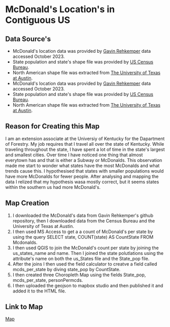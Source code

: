 # McDonald's Location's in Contiguous US

## Data Source's
* McDonald's location data was provided by [Gavin Rehkemper](https://github.com/gavinr/usa-mcdonalds-locations) data accessed October 2023.
* State population and state's shape file was provided by [US Census Bureau](https://www.census.gov/en.html).
* North American shape file was extracted from [The University of Texas at Austin](https://geodata.lib.utexas.edu/?f%5Bdc_format_s%5D%5B%5D=Shapefile&f%5Bdct_spatial_sm%5D%5B%5D=North+America&f%5Blayer_geom_type_s%5D%5B%5D=Polygon&per_page=50&sort=score+desc%2C+dc_title_sort+asc).
* McDonald's location data was provided by [Gavin Rehkemper](https://github.com/gavinr/usa-mcdonalds-locations) data accessed October 2023.
* State population and state's shape file was provided by [US Census Bureau](https://www.census.gov/en.html).
* North American shape file was extracted from [The University of Texas at Austin](https://geodata.lib.utexas.edu/?f%5Bdc_format_s%5D%5B%5D=Shapefile&f%5Bdct_spatial_sm%5D%5B%5D=North+America&f%5Blayer_geom_type_s%5D%5B%5D=Polygon&per_page=50&sort=score+desc%2C+dc_title_sort+asc).

## Reason for Creating this Map

I am an extension associate at the Universiy of Kentucky for the Dapartment of Forestry. My job requires that I travel all over the state of Kentucky. While traveling throughout the state, I have spent a lot of time in the state's largest and smallest cities. Over time I have noticed one thing that almost everytown has and that is either a Subway or McDonalds. This observation made me start to wonder what states have the most McDonalds and what trends cause this. I hypothesised that states with smaller populations would have more McDonalds for fewer people. After analysing and mapping the data I relized that my hypothesis wasa mostly correct, but it seems states within the southern us had more McDonald's.

## Map Creation
1. I downloaded the McDonald's data from Gavin Rehkemper's github repository, then I downloaded data from the Census Bureau and the University of Texas at Austin.
2. I then used MS Access to get a a count of McDonald's per state by using the query SELECT state, COUNT(state) AS CountState FROM Mcdonalds.
3. I then used QGIS to join the McDonald's count per state by joining the us_states_name and name. Then I joined the state polutlations using the attribute's name on both the us_States file and the State_pop file.
4. After the joins I then used the field calculator to creatve a field called mcds_per_state by diving state_pop by CountState.
5. I then created three Choropleth Map using the fields State_pop, mcds_per_state, personPermcds. 
6. I then uploaded the geojson to mapbox studio and then published it and added it to the HTML file.

## Link to Map
[Map](index.html)
